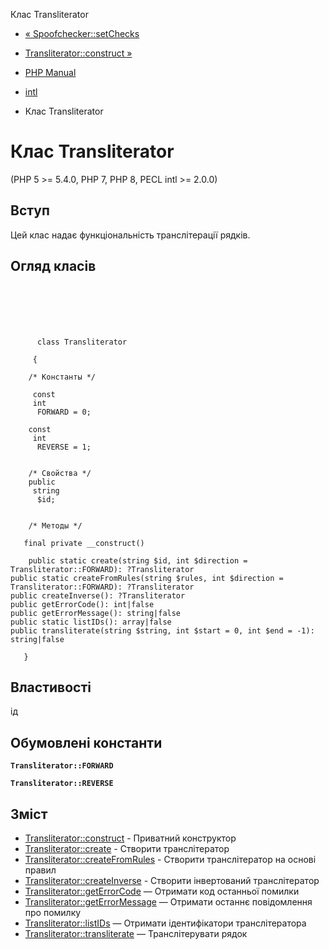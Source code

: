 Клас Transliterator

-   [« Spoofchecker::setChecks](spoofchecker.setchecks.md)
    
-   [Transliterator::construct »](transliterator.construct.md)
    
-   [PHP Manual](index.md)
    
-   [intl](book.intl.md)
    
-   Клас Transliterator
    

# Клас Transliterator

(PHP 5 >= 5.4.0, PHP 7, PHP 8, PECL intl >= 2.0.0)

## Вступ

Цей клас надає функціональність транслітерації рядків.

## Огляд класів

```classsynopsis

     
    

    
     
      class Transliterator
     
     {

    /* Константы */
    
     const
     int
      FORWARD = 0;

    const
     int
      REVERSE = 1;


    /* Свойства */
    public
     string
      $id;


    /* Методы */
    
   final private __construct()

    public static create(string $id, int $direction = Transliterator::FORWARD): ?Transliterator
public static createFromRules(string $rules, int $direction = Transliterator::FORWARD): ?Transliterator
public createInverse(): ?Transliterator
public getErrorCode(): int|false
public getErrorMessage(): string|false
public static listIDs(): array|false
public transliterate(string $string, int $start = 0, int $end = -1): string|false

   }
```

## Властивості

ід

## Обумовлені константи

**`Transliterator::FORWARD`**

**`Transliterator::REVERSE`**

## Зміст

-   [Transliterator::construct](transliterator.construct.md) - Приватний конструктор
-   [Transliterator::create](transliterator.create.md) - Створити транслітератор
-   [Transliterator::createFromRules](transliterator.createfromrules.md) - Створити транслітератор на основі правил
-   [Transliterator::createInverse](transliterator.createinverse.md) - Створити інвертований транслітератор
-   [Transliterator::getErrorCode](transliterator.geterrorcode.md) — Отримати код останньої помилки
-   [Transliterator::getErrorMessage](transliterator.geterrormessage.md) — Отримати останнє повідомлення про помилку
-   [Transliterator::listIDs](transliterator.listids.md) — Отримати ідентифікатори транслітератора
-   [Transliterator::transliterate](transliterator.transliterate.md) — Транслітерувати рядок